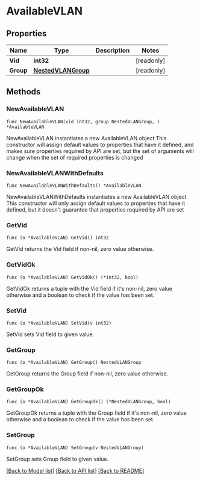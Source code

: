 # AvailableVLAN

## Properties

Name | Type | Description | Notes
------------ | ------------- | ------------- | -------------
**Vid** | **int32** |  | [readonly] 
**Group** | [**NestedVLANGroup**](NestedVLANGroup.md) |  | [readonly] 

## Methods

### NewAvailableVLAN

`func NewAvailableVLAN(vid int32, group NestedVLANGroup, ) *AvailableVLAN`

NewAvailableVLAN instantiates a new AvailableVLAN object
This constructor will assign default values to properties that have it defined,
and makes sure properties required by API are set, but the set of arguments
will change when the set of required properties is changed

### NewAvailableVLANWithDefaults

`func NewAvailableVLANWithDefaults() *AvailableVLAN`

NewAvailableVLANWithDefaults instantiates a new AvailableVLAN object
This constructor will only assign default values to properties that have it defined,
but it doesn't guarantee that properties required by API are set

### GetVid

`func (o *AvailableVLAN) GetVid() int32`

GetVid returns the Vid field if non-nil, zero value otherwise.

### GetVidOk

`func (o *AvailableVLAN) GetVidOk() (*int32, bool)`

GetVidOk returns a tuple with the Vid field if it's non-nil, zero value otherwise
and a boolean to check if the value has been set.

### SetVid

`func (o *AvailableVLAN) SetVid(v int32)`

SetVid sets Vid field to given value.


### GetGroup

`func (o *AvailableVLAN) GetGroup() NestedVLANGroup`

GetGroup returns the Group field if non-nil, zero value otherwise.

### GetGroupOk

`func (o *AvailableVLAN) GetGroupOk() (*NestedVLANGroup, bool)`

GetGroupOk returns a tuple with the Group field if it's non-nil, zero value otherwise
and a boolean to check if the value has been set.

### SetGroup

`func (o *AvailableVLAN) SetGroup(v NestedVLANGroup)`

SetGroup sets Group field to given value.



[[Back to Model list]](../README.md#documentation-for-models) [[Back to API list]](../README.md#documentation-for-api-endpoints) [[Back to README]](../README.md)



